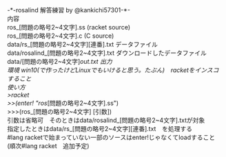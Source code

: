 -\*-rosalind 解答練習 by @kankichi57301-\*-  
内容  
ros_[問題の略号2\~4文字].ss (racket source)  
ros_[問題の略号2\~4文字].c  (C source)  
data/rs_[問題の略号2\~4文字][連番].txt データファイル  
data/rosalind_[問題の略号2\~4文字].txt ダウンロードしたデータファイル  
data/[問題の略号2\~4文字]_out.txt 出力  
環境 win10(で作ったけどLinuxでもいけると思う。たぶん)　racketをインスコすること  
使い方  
\>racket  
\>\>(enter! "ros_[問題の略号2~4文字].ss")  
\>\>\>(ros_[問題の略号2\~4文字] [引数])  
引数は省略可　そのときはdata/rosalind_[問題の略号2\~4文字].txtが対象  
指定したときはdata/rs_[問題の略号2\~4文字][連番].txt　を処理する  
#lang racketで始まっていない一部のソースはenter!じゃなくてloadすること  
(順次#lang racket　追加予定)  